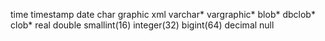 time
timestamp
date
char
graphic
xml
varchar*
vargraphic*
blob*
dbclob*
clob*
real
double
smallint(16)
integer(32)
bigint(64)
decimal
null